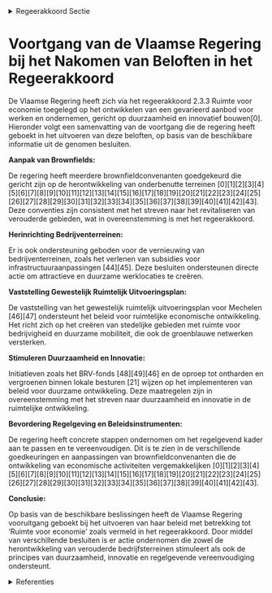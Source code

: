 

<details>
        <summary>Regeerakkoord Sectie </summary>
        <p>2.3.3 Ruimte voor economie Vanuit de principes van BRV zorgen we voor voldoende gevarieerd aanbod om te werken en te ondernemen. We brengen de noden en toekomstige ruimte-vraag van ondernemingen in kaart en ontwikkelen een concept dat competitief en toonaangevend is op wereldschaal. We hebben daarbij aandacht voor duurzaamheid, zuinig ruimtegebruik en innovatief bouwen. PMV en LRM nemen hierin een trekkende en faciliterende rol op. We brengen het aanbod verder in kaart en gebruiken deze digitale inventaris om enerzijds beleidsbeslissingen m.b.t. ruimtelijke invulling te ondersteunen en anderzijds snel en doelgericht locaties voor specifieke ondernemingen te zoeken. Via brownfieldconvenanten creëren we nieuwe mogelijkheden na sanering, onder andere voor ondernemingen. Vanuit de principes van het BRV streven we verdichting en multifunctionaliteit gecombineerd met groenblauwe dooradering overal na. Het huidige governance model, met de geïntegreerde en interdepartementale aanpak en afstemming, zetten we verder en trekken we door naar andere complexe projecten, en waar moge-lijk naar blackfieldconvenanten. Binnen onze regelgeving wordt het regelluw zijn een voortdurend streven. We creëren ook regel-luwe zones waarin geëxperimenteerd kan worden met verdichting, verhoging, verdieping, … om tot 4 Bij “fygitale” ondernemingsvormen worden fysieke kleinhandel-en andere ondernemersactiviteiten aangevuld met een online koopplatform en een distributiecomponent die de goederen op een centrale plaats en/of aan huis levert. nieuwe kwaliteitsvolle en duurzame bedrijfs-ruimten en werklocaties te komen. Bestaande bedrijventerreinen worden in de eerste plaats voorbehouden voor ondernemingen. Andere functies (wonen, retail, landbouw, …) kunnen enkel indien ze een ondersteunende meerwaarde bieden voor de bedrijfsfunctie. Alleen op die manier kunnen we de doelstellingen van het BRV in de praktijk realiseren. We zorgen voor soepele instrumenten en soepele normering om ondernemingen snel en flexibel aan bedrijfsruimte te helpen, en stimuleren gemeenten om meer samen te werken rond voldoende ruimte om te ondernemen. Door voortdurend te leren uit concrete terreinrealisa-ties inzake verweving en verdichting voor bedrijfs-ruimten en werklocaties brengen we de regelluwe regelgeving ook permanent in de praktijk. </p>
        </details> 

# Voortgang van de Vlaamse Regering bij het Nakomen van Beloften in het Regeerakkoord

De Vlaamse Regering heeft zich via het regeerakkoord 2.3.3 Ruimte voor economie toegelegd op het ontwikkelen van een gevarieerd aanbod voor werken en ondernemen, gericht op duurzaamheid en innovatief bouwen\[0\]. Hieronder volgt een samenvatting van de voortgang die de regering heeft geboekt in het uitvoeren van deze beloften, op basis van de beschikbare informatie uit de genomen besluiten.

**Aanpak van Brownfields:**

De regering heeft meerdere brownfieldconvenanten goedgekeurd die gericht zijn op de herontwikkeling van onderbenutte terreinen \[0\]\[1\]\[2\]\[3\]\[4\]\[5\]\[6\]\[7\]\[8\]\[9\]\[10\]\[11\]\[12\]\[13\]\[14\]\[15\]\[16\]\[17\]\[18\]\[19\]\[20\]\[21\]\[22\]\[23\]\[24\]\[25\]\[26\]\[27\]\[28\]\[29\]\[30\]\[31\]\[32\]\[33\]\[34\]\[35\]\[36\]\[37\]\[38\]\[39\]\[40\]\[41\]\[42\]\[43\]. Deze conventies zijn consistent met het streven naar het revitaliseren van verouderde gebieden, wat in overeenstemming is met het regeerakkoord.

**Herinrichting Bedrijventerreinen:**

Er is ook ondersteuning geboden voor de vernieuwing van bedrijventerreinen, zoals het verlenen van subsidies voor infrastructuuraanpassingen \[44\]\[45\]. Deze besluiten ondersteunen directe actie om attractieve en duurzame werklocaties te creëren.

**Vaststelling Gewestelijk Ruimtelijk Uitvoeringsplan:**

De vaststelling van het gewestelijk ruimtelijk uitvoeringsplan voor Mechelen \[46\]\[47\] ondersteunt het beleid voor ruimtelijke economische ontwikkeling. Het richt zich op het creëren van stedelijke gebieden met ruimte voor bedrijvigheid en duurzame mobiliteit, die ook de groenblauwe netwerken versterken.

**Stimuleren Duurzaamheid en Innovatie:**

Initiatieven zoals het BRV-fonds \[48\]\[49\]\[46\] en de oproep tot ontharden en vergroenen binnen lokale besturen \[21\] wijzen op het implementeren van beleid voor duurzame ontwikkeling. Deze maatregelen zijn in overeenstemming met het streven naar duurzaamheid en innovatie in de ruimtelijke ontwikkeling.

**Bevordering Regelgeving en Beleidsinstrumenten:**

De regering heeft concrete stappen ondernomen om het regelgevend kader aan te passen en te vereenvoudigen. Dit is te zien in de verschillende goedkeuringen en aanpassingen van brownfieldconvenanten die de ontwikkeling van economische activiteiten vergemakkelijken \[0\]\[1\]\[2\]\[3\]\[4\]\[5\]\[6\]\[7\]\[8\]\[9\]\[10\]\[11\]\[12\]\[13\]\[14\]\[15\]\[16\]\[17\]\[18\]\[19\]\[20\]\[21\]\[22\]\[23\]\[24\]\[25\]\[26\]\[27\]\[28\]\[29\]\[30\]\[31\]\[32\]\[33\]\[34\]\[35\]\[36\]\[37\]\[38\]\[39\]\[40\]\[41\]\[42\]\[43\].

**Conclusie:**

Op basis van de beschikbare beslissingen heeft de Vlaamse Regering vooruitgang geboekt bij het uitvoeren van haar beleid met betrekking tot ‘Ruimte voor economie’ zoals vermeld in het regeerakkoord. Door middel van verschillende besluiten is er actie ondernomen die zowel de herontwikkeling van verouderde bedrijfsterreinen stimuleert als ook de principes van duurzaamheid, innovatie en regelgevende vereenvoudiging ondersteunt.

<details>
        <summary> Referenties</summary>
        **[\[0\]](http://themis.vlaanderen.be/id/nieuwsbrief-info/61FA45C6D5F0FAFA87AFA97D)** : **(2022-02-04)** Implementatie van het decreet van 30 maart 2007 betreffende de Brownfieldconvenanten Principiële goedkeuring Brownfieldconvenant 139. Zwalm – Roborst Steenbakkerij  Het Brownfielddecreet wil investeer... 

**[\[1\]](http://themis.vlaanderen.be/id/nieuwsbrief-info/60ADF742364ED900080001F5)** : **(2021-05-28)** Implementatie van het decreet van 30 maart 2007 betreffende de Brownfieldconvenanten Principiële goedkeuring Brownfieldconvenant 210. Bavikhove - Treurniet in het kader van de 9de oproep  Het brownfie... 

**[\[2\]](http://themis.vlaanderen.be/id/nieuwsbericht/653906679DAB6626D11E54BF)** : **(2023-10-27)** Principiële goedkeuring Brownfieldconvenant 237. Hasselt – Slachthuissite Havenstraat Principiële goedkeuring Brownfieldconvenant 237. Hasselt – Slachthuissite Havenstraat in het kader van de 11e opro... 

**[\[3\]](http://themis.vlaanderen.be/id/resource/2b044340-4925-11ec-94bb-99a9d1e168fe)** : **(2021-02-05)** Principiële goedkeuring Brownfieldconvenant 196. Denderleeuw - Wildebeek Principiële goedkeuring Brownfieldconvenant 196. Denderleeuw - Wildebeek in het kader van de 8ste oproep  Het Brownfielddecreet... 

**[\[4\]](http://themis.vlaanderen.be/id/resource/0ee04450-492c-11ec-94bb-99a9d1e168fe)** : **(2019-11-08)** Principiële goedkeuring Brownfieldconvenant 176. Rijmenam – Meurop 2020 Principiële goedkeuring Brownfieldconvenant 176. Rijmenam – Meurop 2020 in het kader van de 7de oproep  Het Brownfielddecreet he... 

**[\[5\]](http://themis.vlaanderen.be/id/nieuwsbrief-info/63984D78C2B90D4571CF89F9)** : **(2022-12-16)** Principiële goedkeuring Brownfieldconvenant 233. Zaventem – J. Trekkerstraat Principiële goedkeuring Brownfieldconvenant 233. Zaventem – J. Trekkerstraat in het kader van de 11de oproep  Het Brownfiel... 

**[\[6\]](http://themis.vlaanderen.be/id/nieuwsbericht/65263ED57FDB1A5D0782869C)** : **(2023-10-13)** Principiële goedkeuring Brownfieldconvenant 253. Wijnendale – site ex-Lammens Principiële goedkeuring Brownfieldconvenant 253. Wijnendale – site ex-Lammens in het kader van de 12e oproep  Het Brownfie... 

**[\[7\]](http://themis.vlaanderen.be/id/resource/77a48110-4925-11ec-94bb-99a9d1e168fe)** : **(2021-01-15)** Principiële goedkeuring Brownfieldconvenant 157. Zele – Lange Akker Principiële goedkeuring Brownfieldconvenant 157. Zele – Lange Akker in het kader van de 6de oproep  Het Brownfielddecreet wil invest... 

**[\[8\]](http://themis.vlaanderen.be/id/nieuwsbrief-info/632ACDD25CD4B179BD8711E2)** : **(2022-09-23)** Principiële goedkeuring Brownfieldconvenant 50. Gent – UCB site Principiële goedkeuring Brownfieldconvenant 50. Gent – UCB site in het kader van de 1ste oproep  Het  Brownfielddecreet  wil investeerde... 

**[\[9\]](http://themis.vlaanderen.be/id/nieuwsbrief-info/634FACC01EA6B745D23CC00B)** : **(2022-10-21)** Principiële goedkeuring Brownfieldconvenant 103. Balen - Zinkstraat Principiële goedkeuring Brownfieldconvenant 103. Balen - Zinkstraat in het kader van de 4de oproep  Het brownfielddecreet wil invest... 

**[\[10\]](http://themis.vlaanderen.be/id/nieuwsbrief-info/60ED37C8364ED900080012B2)** : **(2021-07-16)** Principiële goedkeuring Brownfieldconvenant 216. Leuven – Marie Thumas Principiële goedkeuring Brownfieldconvenant 216. Leuven – Marie Thumas in het kader van de 9de oproep  Het brownfielddecreet wil ... 

**[\[11\]](http://themis.vlaanderen.be/id/nieuwsbericht/63CFCDE917E4B551F4BD0FF4)** : **(2023-01-27)** Principiële goedkeuring Brownfieldconvenant 225. Ranst – Oostmalsesteenweg Principiële goedkeuring Brownfieldconvenant 225. Ranst – Oostmalsesteenweg in het kader van de 10de oproep  Het Brownfielddec... 

**[\[12\]](http://themis.vlaanderen.be/id/resource/d7612140-4924-11ec-94bb-99a9d1e168fe)** : **(2021-02-26)** Principiële goedkeuring Brownfieldconvenant 217. Zulte - Olympia   ​Het Brownfielddecreet wil investeerders en projectontwikkelaars aanzetten tot de herontwikkeling van braakliggende of onderbenutte t... 

**[\[13\]](http://themis.vlaanderen.be/id/nieuwsbrief-info/61AE3364364ED900090001E1)** : **(2021-12-10)** Principiële goedkeuring Brownfieldconvenant 227. Zottegem – Grensstraat Principiële goedkeuring Brownfieldconvenant 227. Zottegem – Grensstraat  Het Brownfielddecreet wil investeerders en projectontwi... 

**[\[14\]](http://themis.vlaanderen.be/id/nieuwsbericht/643FE5E2CA1CB15B58CF472D)** : **(2023-04-21)** Principiële goedkeuring Brownfieldconvenant 242. Gent – Rodenhuize-Noord Principiële goedkeuring Brownfieldconvenant 242. Gent – Rodenhuize-Noord in het kader van de 11de oproep  Het Brownfielddecreet... 

**[\[15\]](http://themis.vlaanderen.be/id/nieuwsbrief-info/60ED383D364ED900080012B4)** : **(2021-07-16)** Principiële goedkeuring Brownfieldconvenant 208. Gent – GE Principiële goedkeuring Brownfieldconvenant 208. Gent – GE in het kader van de 9de oproep  Het brownfielddecreet wil investeerders en project... 

**[\[16\]](http://themis.vlaanderen.be/id/resource/f3b86ec0-4929-11ec-94bb-99a9d1e168fe)** : **(2020-04-10)** Brownfieldconvenant 202. Drogenbos- Sint-Pieters-Leeuw - Catala Principiële goedkeuring Brownfieldconvenant 202. Drogenbos-Sint-Pieters-Leeuw - Catala in het kader van de 8ste oproep  Het Brownfieldde... 

**[\[17\]](http://themis.vlaanderen.be/id/nieuwsbrief-info/62A9D1CC94D257C35246685B)** : **(2022-06-17)** Implementatie van het decreet van 30 maart 2007 betreffende de Brownfieldconvenanten Principiële goedkeuring Brownfieldconvenant 191. Steendorp-Steenbakkerij in het kader van de 8ste oproep  Het  Brow... 

**[\[18\]](http://themis.vlaanderen.be/id/nieuwsbrief-info/62A9D22894D257C35246685C)** : **(2022-06-17)** Implementatie van het decreet van 30 maart 2007 betreffende de Brownfieldconvenanten Goedkeuring Brownfieldconvenant 213. Hoboken – Lage Weg in het kader van de 9de oproep  Het  Brownfielddecreet  wil... 

**[\[19\]](http://themis.vlaanderen.be/id/nieuwsbrief-info/629872552071A7D754F1844F)** : **(2022-06-03)** Implementatie van het decreet van 30 maart 2007 betreffende de Brownfieldconvenanten Ontwerp van addendum 6 aan Brownfieldconvenant 72. Roeselare – Immo Verbrugge  Het  Brownfielddecreet  wil investee... 

**[\[20\]](http://themis.vlaanderen.be/id/nieuwsbrief-info/60ED380C364ED900080012B3)** : **(2021-07-16)** Principiële goedkeuring Brownfieldconvenant 207. Nieuwpoort - Rechteroever Principiële goedkeuring Brownfieldconvenant 207. Nieuwpoort - Rechteroever in het kader van de 9de oproep  ​Het brownfielddec... 

**[\[21\]](http://themis.vlaanderen.be/id/nieuwsbrief-info/6358FE911EA6B745D23CC8C5)** : **(2022-10-28)** Plan Vlaamse Veerkracht: groenblauwe infrastructuur - ontharden en vergroenen binnen lokale besturen Groenblauwe dooradering in de bebouwde ruimte Tien ontwerpbesluiten van de Vlaamse Regering  In het... 

**[\[22\]](http://themis.vlaanderen.be/id/nieuwsbrief-info/634679651EA6B745D23CB841)** : **(2022-10-14)** Principiële goedkeuring Brownfieldconvenant 229. Roeselare – AZ Delta Principiële goedkeuring Brownfieldconvenant 229. Roeselare – AZ Delta in het kader van de 10de oproep  Het Brownfielddecreet wil i... 

**[\[23\]](http://themis.vlaanderen.be/id/resource/4372b010-4925-11ec-94bb-99a9d1e168fe)** : **(2021-01-29)** Principiële goedkeuring Brownfieldconvenant 170. Gent-Pantserschipstraat Principiële goedkeuring Brownfieldconvenant 170. Gent-Pantserschipstraat in het kader van de 7de oproep  ​Het Brownfielddecreet... 

**[\[24\]](http://themis.vlaanderen.be/id/nieuwsbrief-info/633D3C23EB2A31D34EEC6006)** : **(2022-10-07)** Principiële goedkeuring Brownfieldconvenant 218. Laarne - Microfibres Principiële goedkeuring Brownfieldconvenant 218. Laarne - Microfibres in het kader van de 10de oproep  Het Brownfielddecreet wil p... 

**[\[25\]](http://themis.vlaanderen.be/id/nieuwsbericht/643FE6B9CA1CB15B58CF472E)** : **(2023-04-21)** Principiële goedkeuring Brownfieldconvenant 214. Hooglede - Diksmuidesteenweg- Ieperstraat Principiële goedkeuring Brownfieldconvenant 214. Hooglede - Diksmuidesteenweg- Ieperstraat in het kader van d... 

**[\[26\]](http://themis.vlaanderen.be/id/nieuwsbrief-info/60B5E5CA364ED90008000624)** : **(2021-06-04)** Principiële goedkeuring Brownfieldconvenant 204. Grimbergen – Cokerie Grimbergen Principiële goedkeuring Brownfieldconvenant 204. Grimbergen – Cokerie Grimbergen in het kader van de 8ste oproep  Het b... 

**[\[27\]](http://themis.vlaanderen.be/id/nieuwsbrief-info/60A51865364ED90008000393)** : **(2021-05-21)** Plan Vlaamse Veerkracht: dossier 157 Gemeenschapsinfrastructuur in Brussel  In het kader van project VV157: Gemeenschapsinfrastructuur in Brussel, uit het Relanceplan Vlaamse Veerkracht, keurt de Vlaa... 

**[\[28\]](http://themis.vlaanderen.be/id/resource/62da5230-4927-11ec-94bb-99a9d1e168fe)** : **(2020-09-25)** Principiële goedkeuring Brownfieldconvenant 151. Beersel - Manchestersite Principiële goedkeuring Brownfieldconvenant 151.Beersel - Manchestersite in het kader van de 6de oproep  Het brownfielddecreet... 

**[\[29\]](http://themis.vlaanderen.be/id/nieuwsbericht/6476FA178E8235823F6B8A60)** : **(2023-06-02)** Principiële goedkeuring Brownfieldconvenant 246. Huldenberg - Florivalstraat Principiële goedkeuring Brownfieldconvenant 246. Huldenberg - Florivalstraat in het kader van de 11de oproep  Het Brownfiel... 

**[\[30\]](http://themis.vlaanderen.be/id/resource/a5d039e0-4924-11ec-94bb-99a9d1e168fe)** : **(2021-03-12)** Plan Vlaamse Veerkracht: investeren in handelskernversterking via projectoproepen Investeren in kernversterking via projectoproepen  De Vlaamse Regering machtigt de minister van Economie om via een mi... 

**[\[31\]](http://themis.vlaanderen.be/id/nieuwsbrief-info/61668E01364ED9000900048E)** : **(2021-10-15)** Principiële goedkeuring brownfieldconvenant 223. Moen - Verzetslaan Principiële goedkeuring brownfieldconvenant 223. Moen - Verzetslaan in het kader van de 10de oproep  Het Brownfielddecreet wil inves... 

**[\[32\]](http://themis.vlaanderen.be/id/nieuwsbericht/646DDC6D8E8235823F6B8339)** : **(2023-05-26)** Goedkeuring Addendum 2 aan brownfieldconvenant 58. Vilvoorde & Machelen – Renaultsite Goedkeuring Addendum 2 aan brownfieldconvenant 58. Vilvoorde & Machelen – Renaultsite  Het Brownfielddecreet wil i... 

**[\[33\]](http://themis.vlaanderen.be/id/nieuwsbericht/641ABEA03335D329E25ED721)** : **(2023-03-24)** Principiële goedkeuring Brownfieldconvenant 183. Oudenaarde - Santens Principiële goedkeuring Brownfieldconvenant 183. Oudenaarde - Santens in het kader van de 7de oproep  Het Brownfielddecreet wil pr... 

**[\[34\]](http://themis.vlaanderen.be/id/nieuwsbrief-info/615D6F2B364ED900090001C0)** : **(2021-10-08)** Opstart geïntegreerde planprocessen voor een Gewestelijk Ruimtelijk Uitvoeringsplan voor de herinrichting van vier knooppunten van de R0 oost op de Ring rond Brussel   De Vlaamse Regering keurt de sta... 

**[\[35\]](http://themis.vlaanderen.be/id/resource/77550180-4925-11ec-94bb-99a9d1e168fe)** : **(2021-01-15)** Principiële goedkeuring Brownfieldconvenant 134. Zwevegem - Sobelcard Principiële goedkeuring Brownfieldconvenant 134. Zwevegem - Sobelcard in het kader van de 5de oproep  Het Brownfielddecreet wil in... 

**[\[36\]](http://themis.vlaanderen.be/id/resource/d6552820-4927-11ec-94bb-99a9d1e168fe)** : **(2020-07-17)** Opstart geïntegreerd planningsproces gewestelijk ruimtelijk uitvoeringsplan ‘regionaalstedelijk gebied Mechelen’   De Vlaamse Regering keurt de opstart goed van het geïntegreerd planningsproces gewest... 

**[\[37\]](http://themis.vlaanderen.be/id/nieuwsbericht/64520EE8878C11494CF541E1)** : **(2023-05-05)** Goedkeuring Addendum 4 aan Brownfieldconvenant 35. Machelen – Uplace Goedkeuring Addendum 4 aan Brownfieldconvenant 35. Machelen – Uplace  Het Brownfielddecreet wil investeerders en projectontwikkelaa... 

**[\[38\]](http://themis.vlaanderen.be/id/nieuwsbrief-info/62CD43218E6C4430A889880E)** : **(2022-07-15)** Principiële goedkeuring Brownfieldconvenant 236. Mechelen – Het Zegel Principiële goedkeuring Brownfieldconvenant 236. Mechelen – Het Zegel in het kader van de 11de oproep  Het Brownfielddecreet wil p... 

**[\[39\]](http://themis.vlaanderen.be/id/resource/626cea60-4927-11ec-94bb-99a9d1e168fe)** : **(2020-09-25)** Definitieve goedkeuring Brownfieldconvenant 136. Gullegem – IMHO Goedkeuring Brownfieldconvenant 136. Gullegem - IMHO in het kader van de 6de oproep  Het brownfielddecreet wil investeerders en project... 

**[\[40\]](http://themis.vlaanderen.be/id/nieuwsbrief-info/6374968634B8770AF8FDE8BA)** : **(2022-11-18)** Goedkeuring addendum 2 aan brownfieldconvenant 80. Kortrijk – Blekerij & Weide Goedkeuring addendum 2 aan brownfieldconvenant 80. Kortrijk – Blekerij & Weide  Het Brownfielddecreet wil investeerders e... 

**[\[41\]](http://themis.vlaanderen.be/id/resource/0f384f60-492c-11ec-94bb-99a9d1e168fe)** : **(2019-11-08)** Principiële goedkeuring brownfieldconvenant 156. Ternat -Donkerstraat Principiële goedkeuring Brownfieldconvenant 156. Ternat - Donkerstraat in het kader van de 6de oproep  Het Brownfielddecreet heeft... 

**[\[42\]](http://themis.vlaanderen.be/id/nieuwsbericht/655CCDE5F639D27EAA9FE9D7)** : **(2023-11-23)** Voorlopige aanduiding watergevoelig openruimtegebied ‘Breeveld’ in Brakel Ontwerpbesluit van de Vlaamse Regering houdende de voorlopige aanduiding van het watergevoelig openruimtegebied ‘Breeveld’ in ... 

**[\[43\]](http://themis.vlaanderen.be/id/nieuwsbrief-info/60E44E0A364ED90008000896)** : **(2021-07-09)** Principiële goedkeuring Brownfieldconvenant 228. Eeklo – Textiles d’Eecloo Principiële goedkeuring Brownfieldconvenant 228. Eeklo – Textiles d’Eecloo in het kader van de 10de oproep  ​Het brownfieldde... 

**[\[44\]](http://themis.vlaanderen.be/id/nieuwsbrief-info/61B88F54364ED9000900157F)** : **(2021-12-17)** Plan Vlaamse Veerkracht: inhaalbeweging vernieuwing bedrijventerreinen Vernieuwing bedrijventerreinen A. Inhaalbeweging B. Ontwerpbesluit van de Vlaamse Regering houdende de subsidiëring van de stad Z... 

**[\[45\]](http://themis.vlaanderen.be/id/nieuwsbrief-info/638F441AC2B90D4571CF75AE)** : **(2022-12-09)** Plan Vlaamse Veerkracht: inhaalbeweging vernieuwing bedrijventerreinen Inhaalbeweging vernieuwing bedrijventerreinen A. Ontwerpbesluit van de Vlaamse Regering houdende de toekenning van steun aan de P... 

**[\[46\]](http://themis.vlaanderen.be/id/nieuwsbrief-info/636B5B5D34B8770AF8FDE266)** : **(2022-11-10)** Vaststelling gewestelijk ruimtelijk uitvoeringsplan ‘Regionaalstedelijk gebied Mechelen’ Voorontwerp van besluit van de Vlaamse Regering houdende de definitieve vaststelling van het van gewestelijk ru... 

**[\[47\]](http://themis.vlaanderen.be/id/nieuwsbrief-info/63A1B5F2DBF1CAE811022306)** : **(2022-12-23)** Vaststelling gewestelijk ruimtelijk uitvoeringsplan ‘Regionaalstedelijk gebied Mechelen’ Ontwerpbesluit van de Vlaamse Regering houdende de definitieve vaststelling van het van gewestelijk ruimtelijk ... 

**[\[48\]](http://themis.vlaanderen.be/id/nieuwsbericht/64A3DEF62D77B42474D4F6F6)** : **(2023-07-07)** Beleidsplan Ruimte Vlaanderen (BRV)-fonds: aanpassing (uitvoerings-)besluiten Ontwerpbesluit van de Vlaamse Regering tot wijziging van verschillende besluiten naar aanleiding van de omvorming van het ... 

**[\[49\]](http://themis.vlaanderen.be/id/nieuwsbericht/6492E37E2D77B42474D4D9F1)** : **(2023-06-23)** Beleidsplan Ruimte Vlaanderen (BRV)-fonds: aanpassing (uitvoerings-)besluiten Voorontwerp van besluit van de Vlaamse Regering tot wijziging van verschillende besluiten naar aanleiding van de omvorming... 
        </details> 


